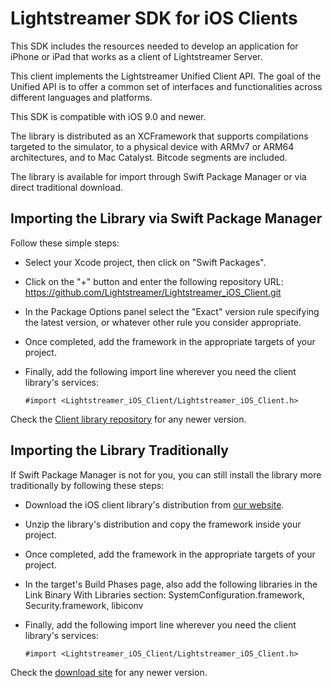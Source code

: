 # Lightstreamer SDK for iOS Clients

This SDK includes the resources needed to develop an application for iPhone or iPad that works as a client of Lightstreamer Server.

This client implements the Lightstreamer Unified Client API. The goal of the Unified API is to offer a common set of interfaces and functionalities across different languages and platforms.

This SDK is compatible with iOS 9.0 and newer.

The library is distributed as an XCFramework that supports compilations targeted to the simulator, to a physical device with ARMv7 or ARM64 architectures, and to Mac Catalyst. Bitcode segments are included.

The library is available for import through Swift Package Manager or via direct traditional download.

## Importing the Library via Swift Package Manager

Follow these simple steps:

* Select your Xcode project, then click on "Swift Packages".
* Click on the "+" button and enter the following repository URL: https://github.com/Lightstreamer/Lightstreamer_iOS_Client.git
* In the Package Options panel select the "Exact" version rule specifying the latest version, or whatever other rule you consider appropriate.
* Once completed, add the framework in the appropriate targets of your project.
* Finally, add the following import line wherever you need the client library's services:
    
  ```
  #import <Lightstreamer_iOS_Client/Lightstreamer_iOS_Client.h>
  ```

Check the [Client library repository](https://github.com/Lightstreamer/Lightstreamer_iOS_Client) for any newer version.

## Importing the Library Traditionally

If Swift Package Manager is not for you, you can still install the library more traditionally by following these steps:

* Download the iOS client library's distribution from [our website](https://www.lightstreamer.com/repo/cocoapods/ls-ios-client/4.3.2/ls-ios-client-4.3.2.zip).
* Unzip the library's distribution and copy the framework inside your project.
* Once completed, add the framework in the appropriate targets of your project.
* In the target's Build Phases page, also add the following libraries in the Link Binary With Libraries section:
  SystemConfiguration.framework, Security.framework, libiconv
* Finally, add the following import line wherever you need the client library's services:

  ```
  #import <Lightstreamer_iOS_Client/Lightstreamer_iOS_Client.h>
  ```

Check the [download site](https://www.lightstreamer.com/repo/cocoapods/ls-ios-client) for any newer version.
